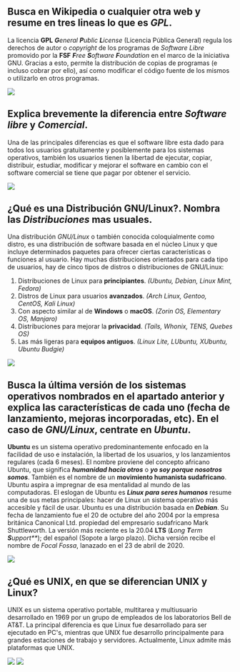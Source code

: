 ## Busca en Wikipedia o cualquier otra web y resume en tres lineas lo que es _GPL_.

La licencia **GPL**  _**G**eneral **P**ublic **L**icense_ (Licencia Pública General) regula los derechos de autor o _copyright_ de los programas de _Software Libre_ promovido por la  **FSF** _**F**ree **S**oftware **F**oundation_ en el marco de la iniciativa GNU.
Gracias a esto, permite la distribución de copias de programas (e incluso cobrar por ello), así como modificar el código fuente de los mismos o utilizarlo en otros programas.

![](https://upload.wikimedia.org/wikipedia/commons/thumb/9/93/GPLv3_Logo.svg/1200px-GPLv3_Logo.svg.png)

## Explica brevemente la diferencia entre _Software libre_ y _Comercial_.

Una de las principales diferencias es que el software libre esta dado para todos los usuarios gratuitamente y posiblemente para los sistemas operativos, también los usuarios tienen la libertad de ejecutar, copiar, distribuir, estudiar, modificar y mejorar el software en cambio con el software comercial se tiene que pagar por obtener el servicio.

![](https://infoticstudio.com/wp-content/uploads/elementor/thumbs/librevsprivativo-oev704mfsn66llded4ic4osgrwfd43n51lp8emsuq0.jpg)

## ¿Qué es una Distribución GNU/Linux?. Nombra las _Distribuciones_ mas usuales.

Una distribución _GNU/Linux_ o también conocida coloquialmente como distro, es una distribución de software basada en el núcleo Linux y que incluye determinados paquetes para ofrecer ciertas características o funciones al usuario. Hay muchas distribuciones orientados para cada tipo de usuarios, hay de cinco tipos de distros o distribuciones de GNU/Linux:

1. Distribuciones de Linux para **principiantes**. *(Ubuntu, Debian, Linux Mint, Fedora)*
2. Distros de Linux para usuarios **avanzados**. *(Arch Linux, Gentoo, CentOS, Kali Linux)*
3. Con aspecto similar al de **Windows** o **macOS**. *(Zorin OS, Elementary OS, Manjaro)*
4. Distribuciones para mejorar la **privacidad**. *(Tails, Whonix, TENS, Quebes OS)*
5. Las más ligeras para **equipos antiguos**. *(Linux Lite, LUbuntu, XUbuntu, Ubuntu Budgie)*

![](https://www.muylinux.com/wp-content/uploads/2009/04/logos-distros.jpg)

## Busca la última versión de los sistemas operativos nombrados en el apartado anterior y explica las características de cada uno (fecha de lanzamiento, mejoras incorporadas, etc). En el caso de _GNU/Linux_, centrate en _Ubuntu_.

**Ubuntu** es un sistema operativo predominantemente enfocado en la facilidad de uso e instalación, la libertad de los usuarios, y los lanzamientos regulares (cada 6 meses).
El nombre proviene del concepto africano Ubuntu, que significa ***humanidad hacia otros*** o ***yo soy porque nosotros somos***. También es el nombre de un **movimiento humanista sudafricano**. Ubuntu aspira a impregnar de esa mentalidad al mundo de las computadoras. El eslogan de Ubuntu es ***Linux para seres humanos*** resume una de sus metas principales: hacer de Linux un sistema operativo más accesible y fácil de usar. Ubuntu es una distribución basada en ***Debian***. Su fecha de lanzamiento fue el 20 de octubre del año 2004 por la empresa británica Canonical Ltd. propiedad del empresario sudafricano Mark Shuttleworth. La versión más reciente es la 20.04 **LTS** (_**L**ong **T**erm **S**upport**_); del español (Sopote a largo plazo). Dicha versión recibe el nombre de _Focal Fossa_, lanazado en el 23 de abril de 2020.

![](https://www.muylinux.com/wp-content/uploads/2020/05/Ubuntu2004LTS.png)

## ¿Qué es UNIX, en que se diferencian UNIX y Linux?

UNIX es un sistema operativo portable, multitarea y multiusuario desarrollado en 1969 por un grupo de empleados de los laboratorios Bell de AT&T.
La principal diferencia es que Linux fue desarrollado para ser ejecutado en PC's, mientras que UNIX fue desarrollo principalmente para grandes estaciones de trabajo y servidores. Actualmente, Linux admite más plataformas que UNIX.

![](https://upload.wikimedia.org/wikipedia/commons/thumb/3/35/Tux.svg/1200px-Tux.svg.png)
![](https://1000marcas.net/wp-content/uploads/2020/01/Unix-Logo.png)
